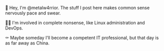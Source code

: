 🍻 Hey, I'm @metalw4rrior. The stuff I post here makes common sense nervously pace and swear.

🧑‍💻 I'm involved in complete nonsense, like Linux administration and DevOps.

⚰️ Maybe someday I'll become a competent IT professional, but that day is as far away as China.
<!---
metalw4rrior/metalw4rrior is a ✨ special ✨ repository because its `README.md` (this file) appears on your GitHub profile.
You can click the Preview link to take a look at your changes. 
--->

